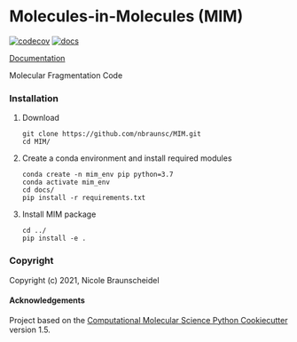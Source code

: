 Molecules-in-Molecules (MIM)
==============================
[//]: # (Badges)
[![codecov](https://codecov.io/gh/REPLACE_WITH_OWNER_ACCOUNT/MIM/branch/master/graph/badge.svg)](https://codecov.io/gh/REPLACE_WITH_OWNER_ACCOUNT/MIM/branch/master)
[![docs](https://readthedocs.org/projects/pip/badge/)](https://readthedocs.org/projects/pip/badge/?version=latest&style=plastic)

[Documentation](https://nbraunsc.github.io/MIM/)

Molecular Fragmentation Code

### Installation

1. Download

    ```
    git clone https://github.com/nbraunsc/MIM.git
    cd MIM/
    ```

2. Create a conda environment and install required modules

    ```
    conda create -n mim_env pip python=3.7
    conda activate mim_env
    cd docs/
    pip install -r requirements.txt
    ```

3. Install MIM package

    ```
    cd ../
    pip install -e .
    ```


### Copyright

Copyright (c) 2021, Nicole Braunscheidel


#### Acknowledgements
 
Project based on the 
[Computational Molecular Science Python Cookiecutter](https://github.com/molssi/cookiecutter-cms) version 1.5.
